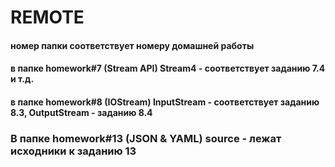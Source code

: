 # REMOTE
#### номер папки соответствует номеру домашней работы
#### в папке homework#7 (Stream API) Stream4 - соответствует заданию 7.4 и т.д.
#### в папке homework#8 (IOStream) InputStream - соответствует заданию 8.3, OutputStream - заданию 8.4
### В папке homework#13 (JSON & YAML) source - лежат исходники к заданию 13
